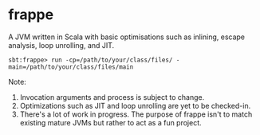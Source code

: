 # frappe
A JVM written in Scala with basic optimisations such as inlining, escape analysis, loop unrolling, and JIT.

```shell
sbt:frappe> run -cp=/path/to/your/class/files/ -main=/path/to/your/class/files/main
```

Note:
1. Invocation arguments and process is subject to change.
2. Optimizations such as JIT and loop unrolling are yet to be checked-in.
3. There's a lot of work in progress. The purpose of frappe isn't to match existing mature JVMs but rather to act as a fun project.
